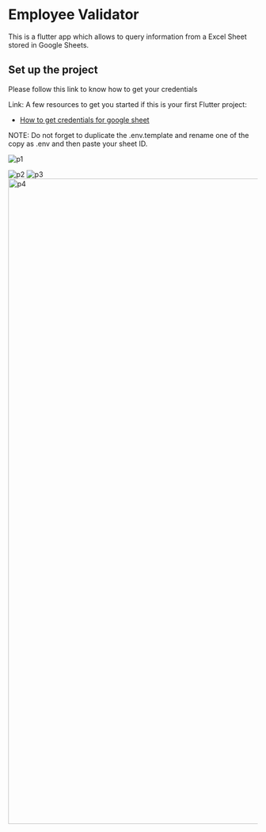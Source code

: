 # Employee Validator

This is a flutter app which allows to query information from a Excel Sheet stored in Google Sheets.

## Set up the project

Please follow this link to know how to get your credentials

Link:
A few resources to get you started if this is your first Flutter project:

- [How to get credentials for google sheet](https://medium.com/@a.marenkov/how-to-get-credentials-for-google-sheets-456b7e88c430)

NOTE: Do not forget to duplicate the .env.template and rename one of the copy as .env and then paste your sheet ID.

![p1](https://github.com/adilsontchameia/employee_validator/assets/64656900/2c139568-857f-42ca-a1df-2fb7267e3636)

![p2](https://github.com/adilsontchameia/employee_validator/assets/64656900/e9cc5b3e-9e1c-464d-8c58-5e1c6db36d91)
![p3](https://github.com/adilsontchameia/employee_validator/assets/64656900/c4229c04-dcfb-4553-8f12-ae091c06fae9)
<img width="1302" alt="p4" src="https://github.com/adilsontchameia/employee_validator/assets/64656900/df5e50a3-ecda-41fc-ad47-24e92855520e">
